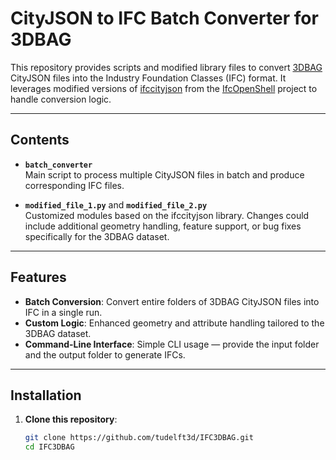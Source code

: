 # CityJSON to IFC Batch Converter for 3DBAG

This repository provides scripts and modified library files to convert [3DBAG](https://3dbag.nl/) CityJSON files into the Industry Foundation Classes (IFC) format. It leverages modified versions of [ifccityjson](https://github.com/IfcOpenShell/IfcOpenShell/tree/master/src/ifccityjson) from the [IfcOpenShell](https://github.com/IfcOpenShell/IfcOpenShell) project to handle conversion logic.

---

## Contents

- **`batch_converter`**  
  Main script to process multiple CityJSON files in batch and produce corresponding IFC files.

- **`modified_file_1.py`** and **`modified_file_2.py`**  
  Customized modules based on the ifccityjson library. Changes could include additional geometry handling, feature support, or bug fixes specifically for the 3DBAG dataset.

---

## Features

- **Batch Conversion**: Convert entire folders of 3DBAG CityJSON files into IFC in a single run.  
- **Custom Logic**: Enhanced geometry and attribute handling tailored to the 3DBAG dataset.  
- **Command-Line Interface**: Simple CLI usage — provide the input folder and the output folder to generate IFCs.

---

## Installation

1. **Clone this repository**:

   ```bash
   git clone https://github.com/tudelft3d/IFC3DBAG.git
   cd IFC3DBAG

